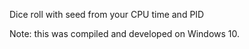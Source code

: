 Dice roll with seed from your CPU time and PID

Note: this was compiled and developed on Windows 10.